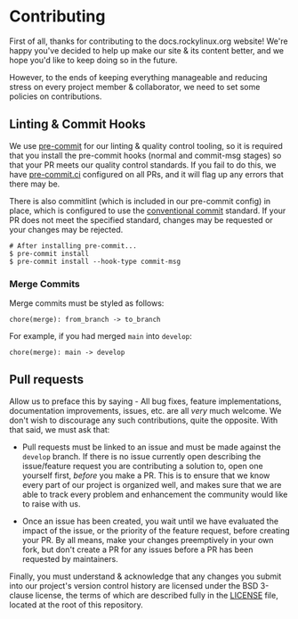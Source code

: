 # Contributing

First of all, thanks for contributing to the docs.rockylinux.org website!
We're happy you've decided to help up make our site & its content better, and
we hope you'd like to keep doing so in the future.

However, to the ends of keeping everything manageable and reducing stress on
every project member & collaborator, we need to set some policies on
contributions.

## Linting & Commit Hooks

We use [pre-commit](https://pre-commit.com) for our linting & quality control
tooling, so it is required that you install the pre-commit hooks (normal and
commit-msg stages) so that your PR meets our quality control standards. If
you fail to do this, we have [pre-commit.ci](https://pre-commit.ci) configured
on all PRs, and it will flag up any errors that there may be.

There is also commitlint (which is included in our pre-commit config) in place,
which is configured to use the
[conventional commit](https://www.conventionalcommits.org) standard. If your PR
does not meet the specified standard, changes may be requested or your changes
may be rejected.

```shell
# After installing pre-commit...
$ pre-commit install
$ pre-commit install --hook-type commit-msg
```

### Merge Commits

Merge commits must be styled as follows:

```
chore(merge): from_branch -> to_branch
```

For example, if you had merged `main` into `develop`:

```
chore(merge): main -> develop
```

## Pull requests

Allow us to preface this by saying - All bug fixes, feature implementations,
documentation improvements, issues, etc. are all *very* much welcome. We
don't wish to discourage any such contributions, quite the opposite. With
that said, we must ask that:

- Pull requests must be linked to an issue and must be made against the
  `develop` branch. If there is no issue currently open describing the
  issue/feature request you are contributing a solution to, open one yourself
  first, *before* you make a PR. This is to ensure that we know every part of
  our project is organized well, and makes sure that we are able to track every
  problem and enhancement the community would like to raise with us.

- Once an issue has been created, you wait until we have evaluated the impact
  of the issue, or the priority of the feature request, before creating your
  PR. By all means, make your changes preemptively in your own fork, but don't
  create a PR for any issues before a PR has been requested by maintainers.

Finally, you must understand & acknowledge that any changes you submit into our
project's version control history are licensed under the BSD 3-clause license,
the terms of which are described fully in the [LICENSE](./LICENSE) file, located
at the root of this repository.

